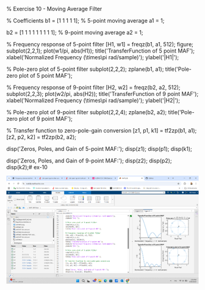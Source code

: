 % Exercise 10 - Moving Average Filter

% Coefficients
b1 = [1 1 1 1 1];  % 5-point moving average
a1 = 1;

b2 = [1 1 1 1 1 1 1 1 1];  % 9-point moving average
a2 = 1;

% Frequency response of 5-point filter
[H1, w1] = freqz(b1, a1, 512);
figure;
subplot(2,2,1);
plot(w1/pi, abs(H1));
title('TransferFunction of 5 point MAF');
xlabel('Normalized Frequency (\times\pi rad/sample)');
ylabel('|H1|');

% Pole-zero plot of 5-point filter
subplot(2,2,2);
zplane(b1, a1);
title('Pole-zero plot of 5 point MAF');

% Frequency response of 9-point filter
[H2, w2] = freqz(b2, a2, 512);
subplot(2,2,3);
plot(w2/pi, abs(H2));
title('TransferFunction of 9 point MAF');
xlabel('Normalized Frequency (\times\pi rad/sample)');
ylabel('|H2|');

% Pole-zero plot of 9-point filter
subplot(2,2,4);
zplane(b2, a2);
title('Pole-zero plot of 9 point MAF');

% Transfer function to zero-pole-gain conversion
[z1, p1, k1] = tf2zp(b1, a1);
[z2, p2, k2] = tf2zp(b2, a2);

disp('Zeros, Poles, and Gain of 5-point MAF:');
disp(z1); disp(p1); disp(k1);

disp('Zeros, Poles, and Gain of 9-point MAF:');
disp(z2); disp(p2); disp(k2);# ex-10

![image](https://github.com/Imran-saiyam/ex-10/blob/main/image/10.png)
